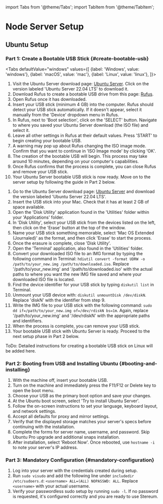 import Tabs from '@theme/Tabs';
import TabItem from '@theme/TabItem';

# Node Server Setup

## Ubuntu Setup

### Part 1: Create a Bootable USB Stick {#create-bootable-usb}

<Tabs
  defaultValue="windows"
  values={[
    {label: 'Windows', value: 'windows'},
    {label: 'macOS', value: 'mac'},
    {label: 'Linux', value: 'linux'},
  ]}>

  <TabItem value="windows">

  1. Visit the Ubuntu Server download page: [Ubuntu Server](https://ubuntu.com/download/server). Click on the version labeled 'Ubuntu Server 22.04 LTS' to download it.
  2. Download Rufus to create a bootable USB drive from this page: [Rufus](https://rufus.ie/).
  3. Open Rufus once it has downloaded.
  4. Insert your USB stick (minimum 4 GB) into the computer. Rufus should detect your USB stick automatically. If it doesn't appear, select it manually from the 'Device' dropdown menu in Rufus.
  5. In Rufus, next to 'Boot selection', click on the 'SELECT' button. Navigate to where you saved your Ubuntu Server download (the ISO file) and select it.
  6. Leave all other settings in Rufus at their default values. Press 'START' to begin creating your bootable USB.
  7. A warning may pop up about Rufus changing the ISO image mode. Confirm that you want to continue in 'ISO Image mode' by clicking 'OK'.
  8. The creation of the bootable USB will begin. This process may take around 10 minutes, depending on your computer's capabilities.
  9. Once Rufus confirms that the process is complete, you can close Rufus and remove your USB stick.
  10. Your Ubuntu Server bootable USB stick is now ready. Move on to the server setup by following the guide in Part 2 below.

  </TabItem>

  <TabItem value="mac">

  1. Go to the Ubuntu Server download page: [Ubuntu Server](https://ubuntu.com/download/server) and download the version labeled 'Ubuntu Server 22.04 LTS'.
  2. Insert the USB stick into your Mac. Check that it has at least 2 GB of space available.
  3. Open the 'Disk Utility' application found in the 'Utilities' folder within your 'Applications' folder.
  4. In 'Disk Utility', select your USB stick from the devices listed on the left, then click on the 'Erase' button at the top of the window.
  5. Name your USB stick something memorable, select 'Mac OS Extended (Journaled)' as the format, and then click 'Erase' to start the process.
  6. Once the erasure is complete, close 'Disk Utility'.
  7. Open the 'Terminal' application, also found in the 'Utilities' folder.
  8. Convert your downloaded ISO file to an IMG format by typing the following command in Terminal: `hdiutil convert -format UDRW -o /path/to/your_new.img /path/to/downloaded.iso`. Replace '/path/to/your_new.img' and '/path/to/downloaded.iso' with the actual paths to where you want the new IMG file saved and where your downloaded ISO file is located.
  9. Find the device identifier for your USB stick by typing `diskutil list` in Terminal.
  10. Unmount your USB device with: `diskutil unmountDisk /dev/diskN`. Replace 'diskN' with the identifier from step 9.
  11. Write the IMG file to your USB stick with the following command: `sudo dd if=/path/to/your_new.img of=/dev/rdiskN bs=1m`. Again, replace '/path/to/your_new.img' and '/dev/rdiskN' with the appropriate paths and identifiers.
  12. When the process is complete, you can remove your USB stick.
  13. Your bootable USB stick with Ubuntu Server is ready. Proceed to the next setup phase in Part 2 below.

  </TabItem>

  <TabItem value="linux">
    ToDo: Detailed instructions for creating a bootable USB stick on Linux will be added here.
  </TabItem>

</Tabs>


### Part 2: Booting from USB and Installing Ubuntu {#booting-and-installing}

1. With the machine off, insert your bootable USB.
2. Turn on the machine and immediately press the F11/F12 or Delete key to open the boot menu.
3. Choose your USB as the primary boot option and save your changes.
4. At the Ubuntu boot screen, select 'Try to install Ubuntu Server'.
5. Follow the on-screen instructions to set your language, keyboard layout, and network settings.
6. Accept all defaults for proxy and mirror settings.
7. Verify that the displayed storage matches your server's specs before continuing with the installation.
8. Complete the forms for server name, username, and password. Skip Ubuntu Pro upgrade and additional snaps installation.
9. After installation, select 'Reboot Now'. Once rebooted, use `hostname -i` to note your server's IP address.

### Part 3: Mandatory Configuration {#mandatory-configuration}

1. Log into your server with the credentials created during setup.
2. Run `sudo visudo` and add the following line under `includedir /etc/sudoers.d`: `<username> ALL=(ALL) NOPASSWD: ALL`. Replace `<username>` with your actual username.
3. Verify your passwordless sudo setup by running `sudo -l`. If no password is requested, it's configured correctly and you are ready to use Stereum.

